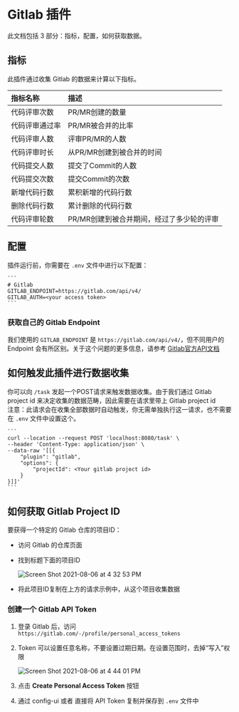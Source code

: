 # Gitlab 插件
此文档包括 3 部分：指标，配置，如何获取数据。

## 指标
此插件通过收集 Gitlab 的数据来计算以下指标。

指标名称 | 描述
:------------ | :-------------
代码评审次数 | PR/MR创建的数量
代码评审通过率 | PR/MR被合并的比率
代码评审人数 | 评审PR/MR的人数
代码评审时长 | 从PR/MR创建到被合并的时间
代码提交人数 | 提交了Commit的人数
代码提交次数 | 提交Commit的次数
新增代码行数 | 累积新增的代码行数
删除代码行数 | 累计删除的代码行数
代码评审轮数 | PR/MR创建到被合并期间，经过了多少轮的评审


## 配置

插件运行前，你需要在 `.env` 文件中进行以下配置：

    ```
    # Gitlab
    GITLAB_ENDPOINT=https://gitlab.com/api/v4/
    GITLAB_AUTH=<your access token>
    ```

### 获取自己的 Gitlab Endpoint <a id="gitlab-api-token"></a>
我们使用的 `GITLAB_ENDPOINT`  是 `https://gitlab.com/api/v4/`，但不同用户的 Endpoint 会有所区别。关于这个问题的更多信息，请参考 <a href="https://docs.gitlab.com/ee/api/" target="_blank">Gitlab官方API文档</a>






## 如何触发此插件进行数据收集

你可以向 `/task` 发起一个POST请求来触发数据收集。由于我们通过 Gitlab project id 来决定收集的数据范畴，因此需要在请求里带上 Gitlab project id<br>
注意：此请求会在收集全部数据时自动触发，你无需单独执行这一请求，也不需要在 `.env` 文件中设置这个。

    ```
    curl --location --request POST 'localhost:8080/task' \
    --header 'Content-Type: application/json' \
    --data-raw '[[{
        "plugin": "gitlab",
        "options": {
            "projectId": <Your gitlab project id>
        }
    }]]'
    ```

## 如何获取 Gitlab Project ID

要获得一个特定的 Gitlab 仓库的项目ID：
- 访问 Gitlab 的仓库页面
- 找到标题下面的项目ID

  ![Screen Shot 2021-08-06 at 4 32 53 PM](https://user-images.githubusercontent.com/3789273/128568416-a47b2763-51d8-4a6a-8a8b-396512bffb03.png)

- 将此项目ID复制在上方的请求示例中，从这个项目收集数据

### 创建一个 Gitlab API Token <a id="gitlab-api-token"></a>

1. 登录 Gitlab 后，访问 `https://gitlab.com/-/profile/personal_access_tokens`
2. Token 可以设置任意名称，不要设置过期日期。在设置范围时，去掉“写入”权限

   ![Screen Shot 2021-08-06 at 4 44 01 PM](https://user-images.githubusercontent.com/3789273/128569148-96f50d4e-5b3b-4110-af69-a68f8d64350a.png)

3. 点击 **Create Personal Access Token** 按钮
4. 通过 config-ui 或者 直接将 API Token 复制并保存到 `.env` 文件中

